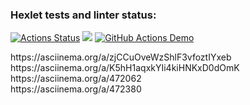  ### Hexlet tests and linter status:
[![Actions Status](https://github.com/Bismark88/java-project-lvl1/workflows/hexlet-check/badge.svg)](https://github.com/Bismark88/java-project-lvl1/actions)
<a href="https://codeclimate.com/github/codeclimate/codeclimate/maintainability"><img src="https://api.codeclimate.com/v1/badges/a99a88d28ad37a79dbf6/maintainability" /></a>
[![GitHub Actions Demo](https://github.com/Bismark88/java-project-lvl1/actions/workflows/github-actions-demo.yml/badge.svg)](https://github.com/Bismark88/java-project-lvl1/actions/workflows/github-actions-demo.yml)
<p>https://asciinema.org/a/zjCCuOveWzShlF3vfoztIYxeb<br>
https://asciinema.org/a/K5hH1aqxkYIi4kiHNKxD0dOmK<br>
https://asciinema.org/a/472062<br>
https://asciinema.org/a/472380</p>
